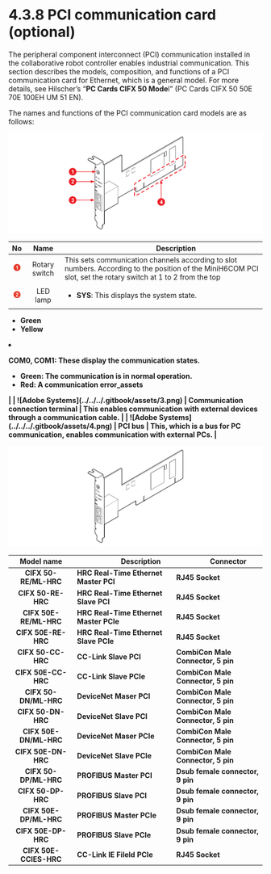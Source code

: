 # 4.3.8 PCI communication card (optional)

The peripheral component interconnect (PCI) communication installed in the collaborative robot controller enables industrial communication. This section describes the models, composition, and functions of a PCI communication card for Ethernet, which is a general model. For more details, see Hilscher’s “**PC Cards CIFX 50 Mode**l” (PC Cards CIFX 50 50E 70E 100EH UM 51 EN).

The names and functions of the PCI communication card models are as follows:



![Figure 45 Outside view (left) and front view (right) of PCI communication card](../../../_assets/image125.png)

|                      **No**                      |              **Name**             | 　　　　**Description**                                                                                                                                                                                                                                                                                                                                                                                                                                                                                           |
| :----------------------------------------------: | :-------------------------------: | ------------------------------------------------------------------------------------------------------------------------------------------------------------------------------------------------------------------------------------------------------------------------------------------------------------------------------------------------------------------------------------------------------------------------------------------------------------------------------------------------------------- |
| ![Adobe Systems](../../../_assets/1.png) |           Rotary switch           | This sets communication channels according to slot numbers. According to the position of the MiniH6COM PCI slot, set the rotary switch at 1 to 2 from the top                                                                                                                                                                                                                                                                                                                                                 |
| ![Adobe Systems](../../../_assets/2.png) |              LED lamp             | <ul><li><p><strong>SYS</strong>: This displays the system state.
</p><ul><li><strong>Green</s_assetstem is in normal operation.
</li><li><strong>Yellow</str_assetsm is waiting for the boot loader.</li></ul></li><li><p><strong>COM0</strong>, <strong>COM1</strong>: These display the communication states.
</p><ul><li><strong>Green</strong>: The communication is in normal operation.
</li><li><strong>Red</strong>: A communication error_assets
</li></ul><p>
</p></li></ul> |
| ![Adobe Systems](../../../.gitbook/assets/3.png) | Communication connection terminal | This enables communication with external devices through a communication cable.                                                                                                                                                                                                                                                                                                                                                                                                                               |
| ![Adobe Systems](../../../.gitbook/assets/4.png) |              PCI bus              | This, which is a bus for PC communication, enables communication with external PCs.                                                                                                                                                                                                                                                                                                                                                                                                                           |

![Figure 46 PCI communication card models](../../../.gitbook/assets/image126.png)

|   **Model name**   | 　　　　　**Description**               | 　　　**Connector**               |
| :----------------: | ---------------------------------- | ------------------------------ |
|  CIFX 50-RE/ML-HRC | HRC Real-Time Ethernet Master PCI  | RJ45 Socket                    |
|   CIFX 50-RE-HRC   | HRC Real-Time Ethernet Slave PCI   | RJ45 Socket                    |
| CIFX 50E-RE/ML-HRC | HRC Real-Time Ethernet Master PCIe | RJ45 Socket                    |
|   CIFX 50E-RE-HRC  | HRC Real-Time Ethernet Slave PCIe  | RJ45 Socket                    |
|   CIFX 50-CC-HRC   | CC-Link Slave PCI                  | CombiCon Male Connector, 5 pin |
|   CIFX 50E-CC-HRC  | CC-Link Slave PCIe                 | CombiCon Male Connector, 5 pin |
|  CIFX 50-DN/ML-HRC | DeviceNet Maser PCI                | CombiCon Male Connector, 5 pin |
|   CIFX 50-DN-HRC   | DeviceNet Slave PCI                | CombiCon Male Connector, 5 pin |
| CIFX 50E-DN/ML-HRC | DeviceNet Maser PCIe               | CombiCon Male Connector, 5 pin |
|   CIFX 50E-DN-HRC  | DeviceNet Slave PCIe               | CombiCon Male Connector, 5 pin |
|  CIFX 50-DP/ML-HRC | PROFIBUS Master PCI                | Dsub female connector, 9 pin   |
|   CIFX 50-DP-HRC   | PROFIBUS Slave PCI                 | Dsub female connector, 9 pin   |
| CIFX 50E-DP/ML-HRC | PROFIBUS Master PCIe               | Dsub female connector, 9 pin   |
|   CIFX 50E-DP-HRC  | PROFIBUS Slave PCIe                | Dsub female connector, 9 pin   |
| CIFX 50E-CCIES-HRC | CC-Link IE Fileld PCIe             | RJ45 Socket                    |
